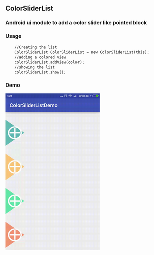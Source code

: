 ## ColorSliderList  

### Android ui module to add a color slider like pointed block

### Usage

```
    //Creating the list
    ColorSliderList ColorSliderList = new ColorSliderList(this);
    //adding a colored view
    colorSliderList.addView(color);
    //showing the list
    colorSliderList.show();
```


### Demo

<img src="https://github.com/Anwesh43/ColorSliderList/blob/master/demo/colorsliderlist.gif" width="300px" height="500px">
